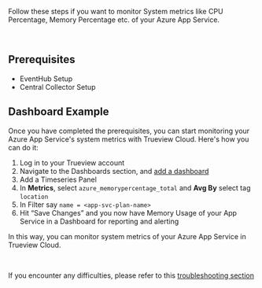 Follow these steps if you want to monitor System metrics like CPU Percentage, Memory Percentage etc. of your Azure App Service.

&nbsp;

## Prerequisites

- EventHub Setup
- Central Collector Setup

## Dashboard Example

Once you have completed the prerequisites, you can start monitoring your Azure App Service's system metrics with Trueview Cloud. Here's how you can do it:

1. Log in to your Trueview account
2. Navigate to the Dashboards section, and [add a dashboard](https://signoz.io/docs/userguide/manage-dashboards/)
3. Add a Timeseries Panel
4. In **Metrics**, select `azure_memorypercentage_total`  and **Avg By** select tag `location`
5. In Filter say `name = <app-svc-plan-name>`
6. Hit “Save Changes” and you now have Memory Usage of your App Service in a Dashboard for reporting and alerting 

In this way, you can monitor system metrics of your Azure App Service in Trueview Cloud.

&nbsp;

If you encounter any difficulties, please refer to this [troubleshooting section](https://signoz.io/docs/azure-monitoring/app-service/metrics/#troubleshooting) 